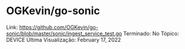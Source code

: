 # OGKevin/go-sonic

Link: https://github.com/OGKevin/go-sonic/blob/master/sonic/ingest_service_test.go
Terminado: No
Tópico: DEVICE
Última Visualização: February 17, 2022